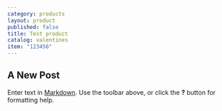 ```yaml
---
category: products
layout: product
published: false
title: Test product
catalog: valentines
item: "123456"
---
```


## A New Post

Enter text in [Markdown](http://daringfireball.net/projects/markdown/). Use the toolbar above, or click the **?** button for formatting help.
